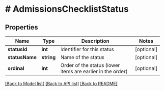 # # AdmissionsChecklistStatus

## Properties

Name | Type | Description | Notes
------------ | ------------- | ------------- | -------------
**statusId** | **int** | Identifier for this status | [optional]
**statusName** | **string** | Name of the status | [optional]
**ordinal** | **int** | Order of the status (lower items are earlier in the order) | [optional]

[[Back to Model list]](../../README.md#models) [[Back to API list]](../../README.md#endpoints) [[Back to README]](../../README.md)
